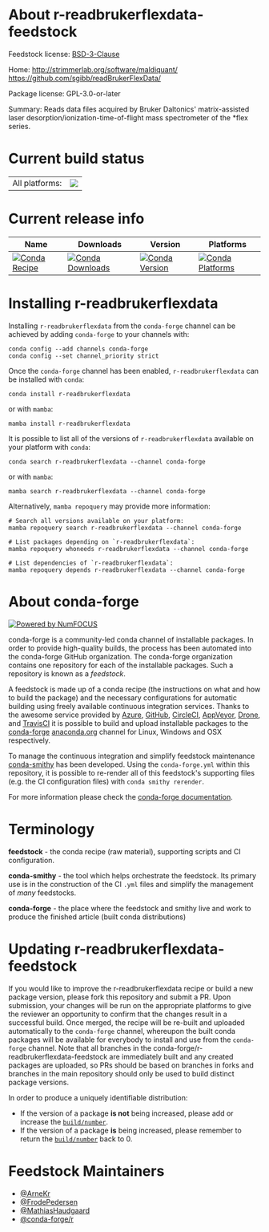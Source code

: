 About r-readbrukerflexdata-feedstock
====================================

Feedstock license: [BSD-3-Clause](https://github.com/conda-forge/r-readbrukerflexdata-feedstock/blob/main/LICENSE.txt)

Home: http://strimmerlab.org/software/maldiquant/ https://github.com/sgibb/readBrukerFlexData/

Package license: GPL-3.0-or-later

Summary: Reads data files acquired by Bruker Daltonics' matrix-assisted laser desorption/ionization-time-of-flight mass spectrometer of the *flex series.

Current build status
====================


<table><tr><td>All platforms:</td>
    <td>
      <a href="https://dev.azure.com/conda-forge/feedstock-builds/_build/latest?definitionId=3482&branchName=main">
        <img src="https://dev.azure.com/conda-forge/feedstock-builds/_apis/build/status/r-readbrukerflexdata-feedstock?branchName=main">
      </a>
    </td>
  </tr>
</table>

Current release info
====================

| Name | Downloads | Version | Platforms |
| --- | --- | --- | --- |
| [![Conda Recipe](https://img.shields.io/badge/recipe-r--readbrukerflexdata-green.svg)](https://anaconda.org/conda-forge/r-readbrukerflexdata) | [![Conda Downloads](https://img.shields.io/conda/dn/conda-forge/r-readbrukerflexdata.svg)](https://anaconda.org/conda-forge/r-readbrukerflexdata) | [![Conda Version](https://img.shields.io/conda/vn/conda-forge/r-readbrukerflexdata.svg)](https://anaconda.org/conda-forge/r-readbrukerflexdata) | [![Conda Platforms](https://img.shields.io/conda/pn/conda-forge/r-readbrukerflexdata.svg)](https://anaconda.org/conda-forge/r-readbrukerflexdata) |

Installing r-readbrukerflexdata
===============================

Installing `r-readbrukerflexdata` from the `conda-forge` channel can be achieved by adding `conda-forge` to your channels with:

```
conda config --add channels conda-forge
conda config --set channel_priority strict
```

Once the `conda-forge` channel has been enabled, `r-readbrukerflexdata` can be installed with `conda`:

```
conda install r-readbrukerflexdata
```

or with `mamba`:

```
mamba install r-readbrukerflexdata
```

It is possible to list all of the versions of `r-readbrukerflexdata` available on your platform with `conda`:

```
conda search r-readbrukerflexdata --channel conda-forge
```

or with `mamba`:

```
mamba search r-readbrukerflexdata --channel conda-forge
```

Alternatively, `mamba repoquery` may provide more information:

```
# Search all versions available on your platform:
mamba repoquery search r-readbrukerflexdata --channel conda-forge

# List packages depending on `r-readbrukerflexdata`:
mamba repoquery whoneeds r-readbrukerflexdata --channel conda-forge

# List dependencies of `r-readbrukerflexdata`:
mamba repoquery depends r-readbrukerflexdata --channel conda-forge
```


About conda-forge
=================

[![Powered by
NumFOCUS](https://img.shields.io/badge/powered%20by-NumFOCUS-orange.svg?style=flat&colorA=E1523D&colorB=007D8A)](https://numfocus.org)

conda-forge is a community-led conda channel of installable packages.
In order to provide high-quality builds, the process has been automated into the
conda-forge GitHub organization. The conda-forge organization contains one repository
for each of the installable packages. Such a repository is known as a *feedstock*.

A feedstock is made up of a conda recipe (the instructions on what and how to build
the package) and the necessary configurations for automatic building using freely
available continuous integration services. Thanks to the awesome service provided by
[Azure](https://azure.microsoft.com/en-us/services/devops/), [GitHub](https://github.com/),
[CircleCI](https://circleci.com/), [AppVeyor](https://www.appveyor.com/),
[Drone](https://cloud.drone.io/welcome), and [TravisCI](https://travis-ci.com/)
it is possible to build and upload installable packages to the
[conda-forge](https://anaconda.org/conda-forge) [anaconda.org](https://anaconda.org/)
channel for Linux, Windows and OSX respectively.

To manage the continuous integration and simplify feedstock maintenance
[conda-smithy](https://github.com/conda-forge/conda-smithy) has been developed.
Using the ``conda-forge.yml`` within this repository, it is possible to re-render all of
this feedstock's supporting files (e.g. the CI configuration files) with ``conda smithy rerender``.

For more information please check the [conda-forge documentation](https://conda-forge.org/docs/).

Terminology
===========

**feedstock** - the conda recipe (raw material), supporting scripts and CI configuration.

**conda-smithy** - the tool which helps orchestrate the feedstock.
                   Its primary use is in the construction of the CI ``.yml`` files
                   and simplify the management of *many* feedstocks.

**conda-forge** - the place where the feedstock and smithy live and work to
                  produce the finished article (built conda distributions)


Updating r-readbrukerflexdata-feedstock
=======================================

If you would like to improve the r-readbrukerflexdata recipe or build a new
package version, please fork this repository and submit a PR. Upon submission,
your changes will be run on the appropriate platforms to give the reviewer an
opportunity to confirm that the changes result in a successful build. Once
merged, the recipe will be re-built and uploaded automatically to the
`conda-forge` channel, whereupon the built conda packages will be available for
everybody to install and use from the `conda-forge` channel.
Note that all branches in the conda-forge/r-readbrukerflexdata-feedstock are
immediately built and any created packages are uploaded, so PRs should be based
on branches in forks and branches in the main repository should only be used to
build distinct package versions.

In order to produce a uniquely identifiable distribution:
 * If the version of a package **is not** being increased, please add or increase
   the [``build/number``](https://docs.conda.io/projects/conda-build/en/latest/resources/define-metadata.html#build-number-and-string).
 * If the version of a package **is** being increased, please remember to return
   the [``build/number``](https://docs.conda.io/projects/conda-build/en/latest/resources/define-metadata.html#build-number-and-string)
   back to 0.

Feedstock Maintainers
=====================

* [@ArneKr](https://github.com/ArneKr/)
* [@FrodePedersen](https://github.com/FrodePedersen/)
* [@MathiasHaudgaard](https://github.com/MathiasHaudgaard/)
* [@conda-forge/r](https://github.com/conda-forge/r/)

